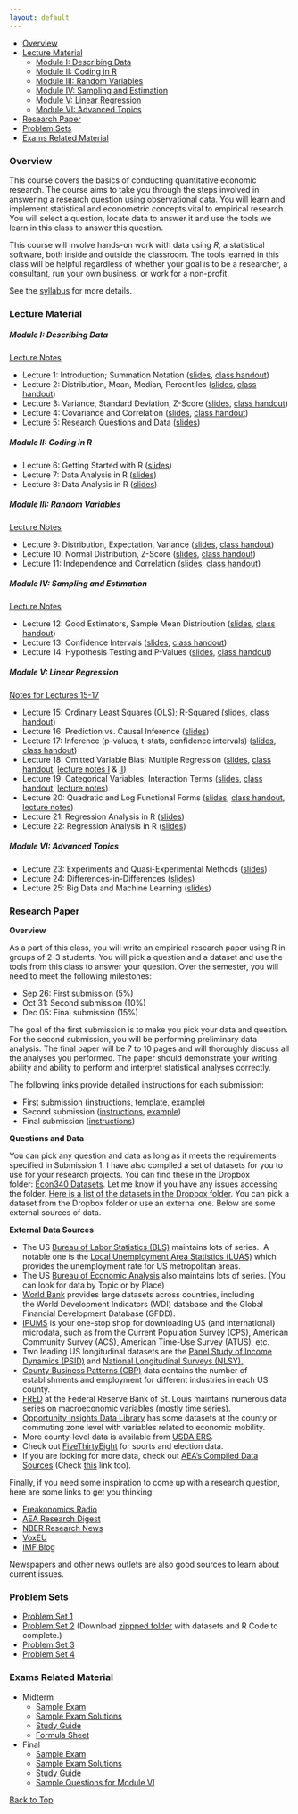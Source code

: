 ```yaml
---
layout: default
---
```


<link rel="stylesheet" href="{{ '/assets/css/custom.css' | relative_url }}">

- [Overview](#overview)
- [Lecture Material](#lecture-material)
    - [Module I: Describing Data](#module-i-describing-data)
    - [Module II: Coding in R](#module-ii-coding-in-r)
    - [Module III: Random Variables](#module-iii-random-variables)
    - [Module IV: Sampling and Estimation](#module-iv-sampling-and-estimation)
    - [Module V: Linear Regression](#module-v-linear-regression)
    - [Module VI: Advanced Topics](#module-vi-advanced-topics)
- [Research Paper](#research-paper)
- [Problem Sets](#problem-sets)
- [Exams Related Material](#exams-related-material)

### Overview

This course covers the basics of conducting quantitative economic research. The course aims to take you through the steps involved in answering a research question using observational data. You will learn and implement statistical and econometric concepts vital to empirical research. You will select a question, locate data to answer it and use the tools we learn in this class to answer this question.

This course will involve hands-on work with data using *R*, a statistical software, both inside and outside the classroom. The tools learned in this class will be helpful regardless of whether your goal is to be a researcher, a consultant, run your own business, or work for a non-profit.

See the [syllabus](Syllabus/Econ%20340%20Syllabus.pdf) for more details.

### Lecture Material

##### Module I: Describing Data 

[Lecture Notes](Notes/Module1-Intro-and-Describing-Data/Describing-Data.pdf)

- Lecture 1: Introduction; Summation Notation ([slides](Lectures/Lecture%201/Slides1.pdf), [class handout](Lectures/Lecture%201/ClassHandout1.pdf))
- Lecture 2: Distribution, Mean, Median, Percentiles ([slides](Lectures/Lecture%202/Slides2.pdf), [class handout](Lectures/Lecture%202/ClassHandout2.pdf))
- Lecture 3: Variance, Standard Deviation, Z-Score ([slides](Lectures/Lecture%203/Slides3.pdf), [class handout](Lectures/Lecture%203/ClassHandout3.pdf))
- Lecture 4: Covariance and Correlation ([slides](Lectures/Lecture%204/Slides4.pdf), [class handout](Lectures/Lecture%204/ClassHandout4.pdf))
- Lecture 5: Research Questions and Data ([slides](Lectures/Lecture%205/Slides5.pdf))

##### Module II: Coding in R
- Lecture 6: Getting Started with R ([slides](Lectures/Lecture%206-8/Slides6.pdf))
- Lecture 7: Data Analysis in R ([slides](Lectures/Lecture%206-8/Slides7.pdf))
- Lecture 8: Data Analysis in R ([slides](Lectures/Lecture%206-8/Slides8.pdf))

##### Module III: Random Variables

[Lecture Notes](Notes/Module3-Random-Variables/Random-Variables.pdf)

- Lecture 9: Distribution, Expectation, Variance ([slides](Lectures/Lecture%209/Slides9.pdf), [class handout](Lectures/Lecture%209/ClassHandout9.pdf))
- Lecture 10: Normal Distribution, Z-Score ([slides](Lectures/Lecture%2010/Slides10.pdf), [class handout](Lectures/Lecture%2010/ClassHandout10.pdf))
- Lecture 11: Independence and Correlation ([slides](Lectures/Lecture%2011/Slides11.pdf), [class handout](Lectures/Lecture%2011/ClassHandout11.pdf))

##### Module IV: Sampling and Estimation

[Lecture Notes](Notes/Module4-Sampling-and-Estimation/Sampling-and-Estimation.pdf)

- Lecture 12: Good Estimators, Sample Mean Distribution ([slides](Lectures/Lecture%2012/Slides12.pdf), [class handout](Lectures/Lecture%2012/ClassHandout12.pdf))
- Lecture 13: Confidence Intervals ([slides](Lectures/Lecture%2013/Slides13.pdf), [class handout](Lectures/Lecture%2013/ClassHandout13.pdf))
- Lecture 14: Hypothesis Testing and P-Values ([slides](Lectures/Lecture%2014/Slides14.pdf), [class handout](Lectures/Lecture%2014/ClassHandout14.pdf))

##### Module V: Linear Regression

[Notes for Lectures 15-17](Notes/Module5-Linear-Regression/Simple-Linear-Regression.pdf)

- Lecture 15: Ordinary Least Squares (OLS); R-Squared ([slides](Lectures/Lecture%2015/Slides15.pdf), [class handout](Lectures/Lecture%2015/ClassHandout15.pdf)) 
- Lecture 16: Prediction vs. Causal Inference ([slides](Lectures/Lecture%2016/Slides16.pdf))
- Lecture 17: Inference (p-values, t-stats, confidence intervals) ([slides](Lectures/Lecture%2017/Slides17.pdf), [class handout](Lectures/Lecture%2017/ClassHandout17.pdf))
- Lecture 18: Omitted Variable Bias; Multiple Regression ([slides](Lectures/Lecture%2018/Slides18.pdf), [class handout](Lectures/Lecture%2018/ClassHandout18.pdf), [lecture notes I](Notes/Module5-Linear-Regression/Omitted-Variable-Bias.pdf) & [II](Notes/Module5-Linear-Regression/Multiple-Linear-Regression.pdf))
- Lecture 19: Categorical Variables; Interaction Terms ([slides](Lectures/Lecture%2019/Slides19.pdf), [class handout](Lectures/Lecture%2019/ClassHandout19.pdf), [lecture notes](Notes/Module5-Linear-Regression/Dummy-Variables-and-Interaction-Terms.pdf))
- Lecture 20: Quadratic and Log Functional Forms ([slides](Lectures/Lecture%2020/Slides20.pdf), [class handout](Lectures/Lecture%2020/ClassHandout20.pdf), [lecture notes](Notes/Module5-Linear-Regression/Functional-Forms.pdf))
- Lecture 21: Regression Analysis in R ([slides](Lectures/Lecture%2021-22/Slides21.pdf))
- Lecture 22: Regression Analysis in R ([slides](Lectures/Lecture%2021-22/Slides22.pdf))

##### Module VI: Advanced Topics
- Lecture 23: Experiments and Quasi-Experimental Methods ([slides](Lectures/Lecture%2023/Slides23.pdf))
- Lecture 24: Differences-in-Differences ([slides](Lectures/Lecture%2024/Slides24.pdf))
- Lecture 25: Big Data and Machine Learning ([slides](Lectures/Lecture%2025/Slides25.pdf))

### Research Paper

**Overview**

As a part of this class, you will write an empirical research paper using R in groups of 2-3 students. You will pick a question and a dataset and use the tools from this class to answer your question. Over the semester, you will need to meet the following milestones: 

- Sep 26: First submission (5%) 
- Oct 31: Second submission (10%)
- Dec 05: Final submission (15%)

The goal of the first submission is to make you pick your data and question. For the second submission, you will be performing preliminary data analysis. The final paper will be 7 to 10 pages and will thoroughly discuss all the analyses you performed. The paper should demonstrate your writing ability and ability to perform and interpret statistical analyses correctly. 

The following links provide detailed instructions for each submission: 

- First submission ([instructions](Research-Project/Submission%201/Submission%201%20Instructions.pdf), [template](Research-Project/Submission%201/Submission%201%20Template.pdf), [example](Research-Project/Submission%201/Submission%201%20Example.pdf)) 
- Second submission ([instructions](Research-Project/Submission%202/Submission%202%20Instructions.pdf), [example](Research-Project/Submission%202/Submission%202%20Example.pdf)) 
- Final submission ([instructions](Research-Project/Final%20Submission%20Instructions.pdf))
  

**Questions and Data**

You can pick any question and data as long as it meets the requirements specified in Submission 1. I have also compiled a set of datasets for you to use for your research projects. You can find these in the Dropbox folder: [Econ340 Datasets](https://www.dropbox.com/sh/9x7ac4qwnddl650/AAAP1FdTpFp2rXyZ6t-9-qqTa?dl=0). Let me know if you have any issues accessing the folder. [Here is a list of the datasets in the Dropbox folder](Research-Project/Datasets%20Summary.pdf). You can pick a dataset from the Dropbox folder or use an external one. Below are some external sources of data. 

**External Data Sources**

- The US [Bureau of Labor Statistics (BLS)](https://www.bls.gov/data/) maintains lots of series.  A notable one is the [Local Unemployment Area Statistics (LUAS)](https://www.bls.gov/lau/tables.htm) which provides the unemployment rate for US metropolitan areas.
- The US [Bureau of Economic Analysis](https://www.bea.gov/data/by-place-us) also maintains lots of series. (You can look for data by Topic or by Place)
- [World Bank](https://databank.worldbank.org/home.aspx) provides large datasets across countries, including the World Development Indicators (WDI) database and the Global Financial Development Database (GFDD). 
- [IPUMS](https://www.ipums.org/) is your one-stop shop for downloading US (and international) microdata, such as from the Current Population Survey (CPS), American Community Survey (ACS), American Time-Use Survey (ATUS), etc.
- Two leading US longitudinal datasets are the [Panel Study of Income Dynamics (PSID)](https://psidonline.isr.umich.edu/) and [National Longitudinal Surveys (NLSY).](https://www.bls.gov/nls/nlsy97.htm)
- [County Business Patterns (CBP)](https://www.census.gov/programs-surveys/cbp.html) data contains the number of establishments and employment for different industries in each US county.
- [FRED](https://fred.stlouisfed.org/) at the Federal Reserve Bank of St. Louis maintains numerous data series on macroeconomic variables (mostly time series).
- [Opportunity Insights Data Library](https://opportunityinsights.org/data/) has some datasets at the county or commuting zone level with variables related to economic mobility. 
- More county-level data is available from [USDA ERS](https://www.ers.usda.gov/data-products/county-level-data-sets/). 
- Check out [FiveThirtyEight](https://data.fivethirtyeight.com/) for sports and election data.
- If you are looking for more data, check out [AEA’s Compiled Data Sources](https://www.aeaweb.org/resources/data) (Check [this](https://www.aeaweb.org/resources/data/us-other-data/us-other-data-more) link too).

Finally, if you need some inspiration to come up with a research question, here are some links to get you thinking:

- [Freakonomics Radio](https://freakonomics.com/series/freakonomics-radio/)
- [AEA Research Digest](https://www.aeaweb.org/research)
- [NBER Research News](https://www.nber.org/nber-news/nber-research-news?page=1&perPage=50)
- [VoxEU](https://cepr.org/voxeu)
- [IMF Blog](https://blogs.imf.org/)

Newspapers and other news outlets are also good sources to learn about current issues.


### Problem Sets

- [Problem Set 1](Problem-Sets/PS1/PS1.pdf)
- [Problem Set 2](Problem-Sets/PS2/PS2_Raw/ps2.pdf) (Download [zippped folder](Problem-Sets/PS2/PS2.zip) with datasets and R Code to complete.)
- [Problem Set 3](Problem-Sets/PS3/PS3.pdf)
- [Problem Set 4](Problem-Sets/PS4/PS4.pdf)

### Exams Related Material

- Midterm
  - [Sample Exam](Exams/Midterm/midterm_sample.pdf)
  - [Sample Exam Solutions](Exams/Midterm/midterm_sample_solutions.pdf)
  - [Study Guide](Exams/Midterm/midterm_study_guide.pdf)
  - [Formula Sheet](Exams/Midterm/midterm_formula_sheet.pdf)
- Final
  - [Sample Exam](Exams/Final/final_sample.pdf)
  - [Sample Exam Solutions](Exams/Final/final_sample_solution.pdf)
  - [Study Guide](Exams/Final/final_study_guide.pdf)
  - [Sample Questions for Module VI](Exams/Final/sample_questions_add_topics.pdf)

[//]: # (Back to Top Button)
<a href="#top" class="back-to-top">Back to Top</a>